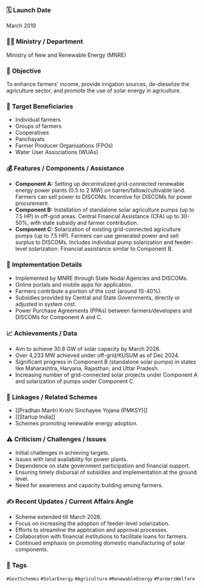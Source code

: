 
### 🗓️ **Launch Date**
March 2019

### 🧑‍🏫 **Ministry / Department**
Ministry of New and Renewable Energy (MNRE)

### 🎯 **Objective**
To enhance farmers' income, provide irrigation sources, de-dieselize the agriculture sector, and promote the use of solar energy in agriculture.

### 👥 **Target Beneficiaries**
- Individual farmers
- Groups of farmers
- Cooperatives
- Panchayats
- Farmer Producer Organisations (FPOs)
- Water User Associations (WUAs)

### 💰 **Features / Components / Assistance**
- **Component A:** Setting up decentralized grid-connected renewable energy power plants (0.5 to 2 MW) on barren/fallow/cultivable land. Farmers can sell power to DISCOMs. Incentive for DISCOMs for power procurement.
- **Component B:** Installation of standalone solar agriculture pumps (up to 7.5 HP) in off-grid areas. Central Financial Assistance (CFA) up to 30-50%, with state subsidy and farmer contribution.
- **Component C:** Solarization of existing grid-connected agriculture pumps (up to 7.5 HP). Farmers can use generated power and sell surplus to DISCOMs. Includes individual pump solarization and feeder-level solarization. Financial assistance similar to Component B.

### 📍 **Implementation Details**
- Implemented by MNRE through State Nodal Agencies and DISCOMs.
- Online portals and mobile apps for application.
- Farmers contribute a portion of the cost (around 10-40%).
- Subsidies provided by Central and State Governments, directly or adjusted in system cost.
- Power Purchase Agreements (PPAs) between farmers/developers and DISCOMs for Component A and C.

### 📈 **Achievements / Data**
- Aim to achieve 30.8 GW of solar capacity by March 2026.
- Over 4,233 MW achieved under off-grid/KUSUM as of Dec 2024.
- Significant progress in Component B (standalone solar pumps) in states like Maharashtra, Haryana, Rajasthan, and Uttar Pradesh.
- Increasing number of grid-connected solar projects under Component A and solarization of pumps under Component C.

### 🧩 **Linkages / Related Schemes**
- [[Pradhan Mantri Krishi Sinchayee Yojana (PMKSY)]]
- [[Startup India]]
- Schemes promoting renewable energy adoption.

### ⚠️ **Criticism / Challenges / Issues**
- Initial challenges in achieving targets.
- Issues with land availability for power plants.
- Dependence on state government participation and financial support.
- Ensuring timely disbursal of subsidies and implementation at the ground level.
- Need for awareness and capacity building among farmers.

### ✍️ **Recent Updates / Current Affairs Angle**
- Scheme extended till March 2026.
- Focus on increasing the adoption of feeder-level solarization.
- Efforts to streamline the application and approval processes.
- Collaboration with financial institutions to facilitate loans for farmers.
- Continued emphasis on promoting domestic manufacturing of solar components.

### 🔗 **Tags**
`#GovtSchemes` `#SolarEnergy` `#Agriculture` `#RenewableEnergy` `#FarmersWelfare`
